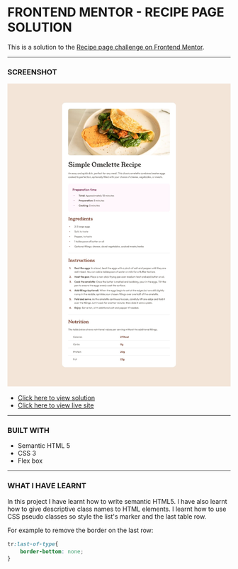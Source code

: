 # FRONTEND MENTOR - RECIPE PAGE SOLUTION

This is a solution to the [Recipe page challenge on Frontend Mentor](https://www.frontendmentor.io/challenges/recipe-page-KiTsR8QQKm).

---
### SCREENSHOT
![Screenshot](./design/desktop-design.jpg)

- [Click here to view solution](https://github.com/Ephy-kimotho/Recipe-page)
- [Click here to view live site](https://recipe-b63-page.netlify.app/)

---
### BUILT WITH

- Semantic HTML 5
- CSS 3
- Flex box
---
### WHAT I HAVE LEARNT
In this project I have learnt how to write semantic HTML5. I have also learnt how to give descriptive class names to HTML elements. I learnt how to use CSS pseudo classes so style the 
list's marker and the last table row.

For example to remove the border on the last row:
```CSS
tr:last-of-type{
    border-bottom: none;
}
```